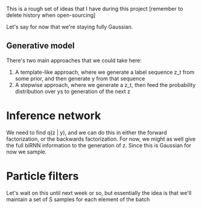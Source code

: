 This is a rough set of ideas that I have during this project [remember to delete history when open-sourcing]

Let's say for now that we're staying fully Gaussian.

## Generative model
There's two main approaches that we could take here:

1. A template-like approach, where we generate a label sequence z_t from some prior, and then generate y from that sequence
2. A stepwise approach, where we generate a z_t, then feed the probability distribution over ys to generation of the next z

# Inference network
We need to find q(z | y), and we can do this in either the forward factorization, or the backwards factorization. For now, we might as well give the full biRNN information to the generation of z. Since this is Gaussian for now we sample.

# Particle filters
Let's wait on this until next week or so, but essentially the idea is that we'll maintain a set of S samples for each element of the batch
